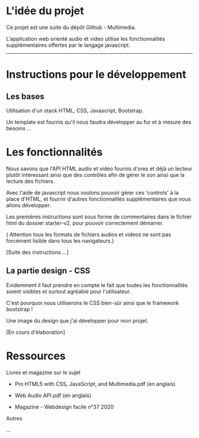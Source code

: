 # L'idée du projet

Ce projet est une suite du dépôt Github - Multimedia. 

L'application web orienté audio et video utilise les fonctionnalités supplémentaires offertes par le langage javascript.

----------------------------

# Instructions pour le développement

## Les bases

Utilisation d'un stack HTML, CSS, Javascript, Bootstrap.

Un template est fournis qu'il nous faudra développer au fur et à mesure des besoins ...

# Les fonctionnalités

Nous savons que l'API HTML audio et vidéo fournis d'ores et déjà un lecteur plutôt intéressant ainsi que des contrôles afin de gérer le son ainsi que la lecture des fichiers.

Avec l'aide de javascript nous voulons pouvoir gérer ces 'controls' à la place d'HTML, et fournir d'autres fonctionnalités supplémentaires que nous allons développer.

Les premières instructions sont sous forme de commentaires dans le fichier html du dossier starter-v2, pour pouvoir correctement démarrer.

( Attention tous les formats de fichiers audios et videos ne sont pas forcément lisible dans tous les navigateurs.)

[Suite des instructions ...]

## La partie design - CSS

Evidemment il faut prendre en compte le fait que toutes les fonctionnalités soient visibles et surtout agréable pour l'utilisateur. 

C'est pourquoi nous utiliserons le CSS bien-sûr ainsi que le framework bootstrap !

Une image du design que j'ai développer pour mon projet. 

[En cours d'élaboration]

# Ressources

Livres et magazine sur le sujet

* Pro HTML5 with CSS, JavaScript, and Multimedia.pdf (en anglais)

* Web Audio API.pdf (en anglais)

* Magazine - Webdesign facile n°37 2020

Autres

...











